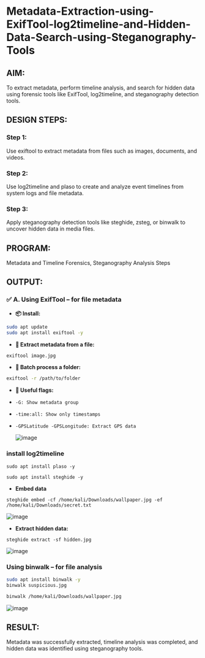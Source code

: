 # Metadata-Extraction-using-ExifTool-log2timeline-and-Hidden-Data-Search-using-Steganography-Tools

## AIM:
To extract metadata, perform timeline analysis, and search for hidden data using forensic tools like ExifTool, log2timeline, and steganography detection tools.

## DESIGN STEPS:
### Step 1:
Use exiftool to extract metadata from files such as images, documents, and videos.

### Step 2:
Use log2timeline and plaso to create and analyze event timelines from system logs and file metadata.

### Step 3:
Apply steganography detection tools like steghide, zsteg, or binwalk to uncover hidden data in media files.

## PROGRAM:
Metadata and Timeline Forensics, Steganography Analysis Steps

## OUTPUT:
### ✅ A. Using ExifTool – for file metadata
- **📦 Install:**
```bash
sudo apt update
sudo apt install exiftool -y
```
- **📂 Extract metadata from a file:**
```bash
exiftool image.jpg
```
- **📁 Batch process a folder:**
```bash
exiftool -r /path/to/folder
```
- **📌 Useful flags:**
  
- ```-G: Show metadata group```

- ```-time:all: Show only timestamps```

- ```-GPSLatitude -GPSLongitude: Extract GPS data```

  ![image](https://github.com/user-attachments/assets/861dc1d1-4932-460d-9261-2e3295ee9f42)

### install log2timeline
```
sudo apt install plaso -y
```

```
sudo apt install steghide -y
```
- **Embed data**
```
steghide embed -cf /home/kali/Downloads/wallpaper.jpg -ef /home/kali/Downloads/secret.txt
```
![image](https://github.com/user-attachments/assets/d34970ca-ee2c-4a7f-9980-518b74962f02)

- **Extract hidden data:**
```
steghide extract -sf hidden.jpg

```
![image](https://github.com/user-attachments/assets/85520110-9150-417a-b6a9-28e559100cf7)

### Using binwalk – for file analysis
```bash
sudo apt install binwalk -y
binwalk suspicious.jpg
```
```bash
binwalk /home/kali/Downloads/wallpaper.jpg
```
![image](https://github.com/user-attachments/assets/b26be271-0680-491f-8868-1216de6fd7eb)

## RESULT:
Metadata was successfully extracted, timeline analysis was completed, and hidden data was identified using steganography tools.
